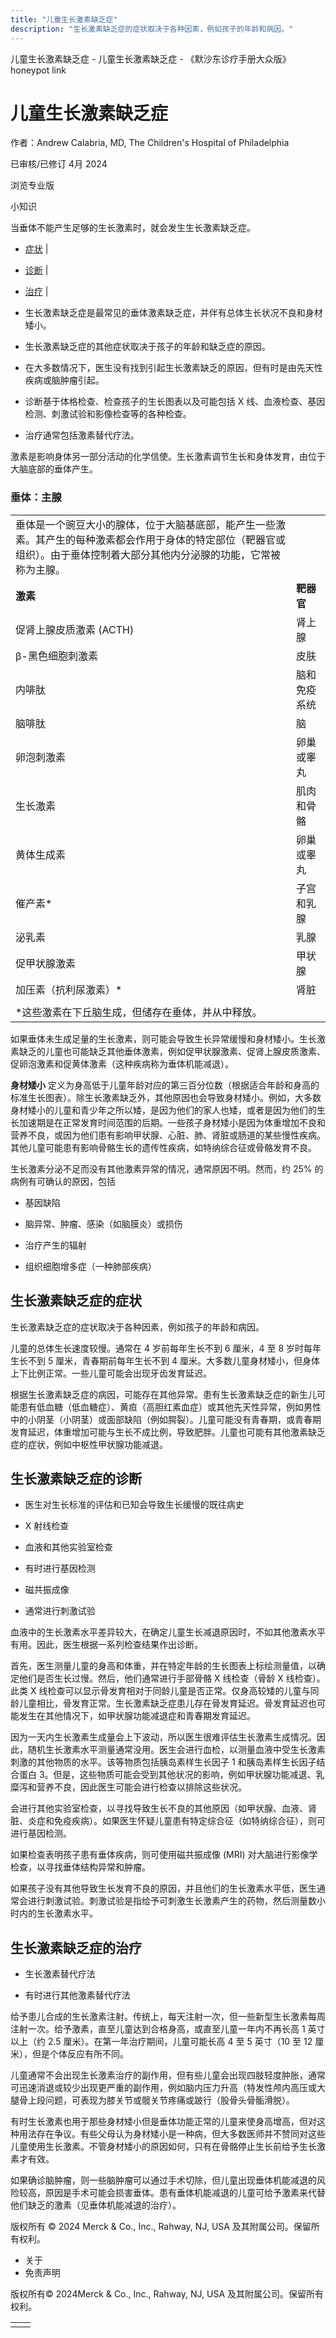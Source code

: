 ```yaml
---
title: "儿童生长激素缺乏症"
description: "生长激素缺乏症的症状取决于各种因素，例如孩子的年龄和病因。"
---
```


﻿儿童生长激素缺乏症 \- 儿童生长激素缺乏症 \- 《默沙东诊疗手册大众版》 honeypot link

# 儿童生长激素缺乏症

作者：Andrew Calabria, MD, The Children's Hospital of Philadelphia

已审核/已修订 4月 2024

浏览专业版

小知识

当垂体不能产生足够的生长激素时，就会发生生长激素缺乏症。

- [症状](#症状_v42289910_zh) \|
- [诊断](#诊断_v42289917_zh) \|
- [治疗](#治疗_v42289949_zh) \|

- 生长激素缺乏症是最常见的垂体激素缺乏症，并伴有总体生长状况不良和身材矮小。

- 生长激素缺乏症的其他症状取决于孩子的年龄和缺乏症的原因。

- 在大多数情况下，医生没有找到引起生长激素缺乏的原因，但有时是由先天性疾病或脑肿瘤引起。

- 诊断基于体格检查、检查孩子的生长图表以及可能包括 X 线、血液检查、基因检测、刺激试验和影像检查等的各种检查。

- 治疗通常包括激素替代疗法。


激素是影响身体另一部分活动的化学信使。生长激素调节生长和身体发育，由位于大脑底部的垂体产生。

### 垂体：主腺

|     |     |
| --- | --- |
| 垂体是一个豌豆大小的腺体，位于大脑基底部，能产生一些激素。其产生的每种激素都会作用于身体的特定部位（靶器官或组织）。由于垂体控制着大部分其他内分泌腺的功能，它常被称为主腺。 |
| **激素** | **靶器官** |
| 促肾上腺皮质激素 (ACTH) | 肾上腺 |
| β-黑色细胞刺激素 | 皮肤 |
| 内啡肽 | 脑和免疫系统 |
| 脑啡肽 | 脑 |
| 卵泡刺激素 | 卵巢或睾丸 |
| 生长激素 | 肌肉和骨骼 |
| 黄体生成素 | 卵巢或睾丸 |
| 催产素\* | 子宫和乳腺 |
| 泌乳素 | 乳腺 |
| 促甲状腺激素 | 甲状腺 |
| 加压素（抗利尿激素）\* | 肾脏 |
|  |
| \*这些激素在下丘脑生成，但储存在垂体，并从中释放。 |

如果垂体未生成足量的生长激素，则可能会导致生长异常缓慢和身材矮小。生长激素缺乏的儿童也可能缺乏其他垂体激素，例如促甲状腺激素、促肾上腺皮质激素、促卵泡激素和促黄体激素（这种疾病称为垂体机能减退）。

**身材矮小** 定义为身高低于儿童年龄对应的第三百分位数（根据适合年龄和身高的标准生长图表）。除生长激素缺乏外，其他原因也会导致身材矮小。例如，大多数身材矮小的儿童和青少年之所以矮，是因为他们的家人也矮，或者是因为他们的生长加速期是在正常发育时间范围的后期。一些孩子身材矮小是因为体重增加不良和营养不良，或因为他们患有影响甲状腺、心脏、肺、肾脏或肠道的某些慢性疾病。其他儿童可能患有影响骨骼生长的遗传性疾病，如特纳综合征或骨骼发育不良。

生长激素分泌不足而没有其他激素异常的情况，通常原因不明。然而，约 25% 的病例有可确认的原因，包括

- 基因缺陷

- 脑异常、肿瘤、感染（如脑膜炎）或损伤

- 治疗产生的辐射

- 组织细胞增多症（一种肺部疾病）


## 生长激素缺乏症的症状

生长激素缺乏症的症状取决于各种因素，例如孩子的年龄和病因。

儿童的总体生长速度较慢。通常在 4 岁前每年生长不到 6 厘米，4 至 8 岁时每年生长不到 5 厘米，青春期前每年生长不到 4 厘米。大多数儿童身材矮小，但身体上下比例正常。一些儿童可能会出现牙齿发育延迟。

根据生长激素缺乏症的病因，可能存在其他异常。患有生长激素缺乏症的新生儿可能患有低血糖（低血糖症）、黄疸（高胆红素血症）或其他先天性异常，例如男性中的小阴茎（小阴茎）或面部缺陷（例如腭裂）。儿童可能没有青春期，或青春期发育延迟，体重增加可能与生长不成比例，导致肥胖。儿童也可能有其他激素缺乏症的症状，例如中枢性甲状腺功能减退。

## 生长激素缺乏症的诊断

- 医生对生长标准的评估和已知会导致生长缓慢的既往病史

- X 射线检查

- 血液和其他实验室检查

- 有时进行基因检测

- 磁共振成像

- 通常进行刺激试验


血液中的生长激素水平差异较大，在确定儿童生长减退原因时，不如其他激素水平有用。因此，医生根据一系列检查结果作出诊断。

首先，医生测量儿童的身高和体重，并在特定年龄的生长图表上标绘测量值，以确定他们是否生长过慢。然后，他们通常进行手部骨骼 X 线检查（骨龄 X 线检查）。此类 X 线检查可以显示骨发育相对于同龄儿童是否正常。仅身高较矮的儿童与同龄儿童相比，骨发育正常。生长激素缺乏症患儿存在骨发育延迟。骨发育延迟也可能发生在其他情况下，如甲状腺功能减退症和青春期发育延迟。

因为一天内生长激素生成量会上下波动，所以医生很难评估生长激素生成情况。因此，随机生长激素水平测量通常没用。医生会进行血检，以测量血液中受生长激素刺激的其他物质的水平。该等物质包括胰岛素样生长因子 1 和胰岛素样生长因子结合蛋白 3。但是，这些物质可能会受到其他状况的影响，例如甲状腺功能减退、乳糜泻和营养不良，因此医生可能会进行检查以排除这些状况。

会进行其他实验室检查，以寻找导致生长不良的其他原因（如甲状腺、血液、肾脏、炎症和免疫疾病）。如果医生怀疑儿童患有特定综合征（如特纳综合征），则可进行基因检测。

如果检查表明孩子患有垂体疾病，则可使用磁共振成像 (MRI) 对大脑进行影像学检查，以寻找垂体结构异常和肿瘤。

如果孩子没有其他导致生长发育不良的原因，并且他们的生长激素水平低，医生通常会进行刺激试验。刺激试验是指给予可刺激生长激素产生的药物，然后测量数小时内的生长激素水平。

## 生长激素缺乏症的治疗

- 生长激素替代疗法

- 有时进行其他激素替代疗法


给予患儿合成的生长激素注射。传统上，每天注射一次，但一些新型生长激素每周注射一次。给予激素，直至儿童达到合格身高，或直至儿童一年内不再长高 1 英寸以上（约 2.5 厘米）。在第一年治疗期间，儿童可能长高 4 至 5 英寸（10 至 12 厘米），但是个体反应有所不同。

儿童通常不会出现生长激素治疗的副作用，但有些儿童会出现四肢轻度肿胀，通常可迅速消退或较少出现更严重的副作用，例如脑内压力升高（特发性颅内高压或大腿骨上段问题，可表现为膝关节或髋关节疼痛或跛行（股骨头骨骺滑脱）。

有时生长激素也用于那些身材矮小但是垂体功能正常的儿童来使身高增高，但对这种用法存在争议。有些父母认为身材矮小是一种病，但大多数医师并不赞同对这些儿童使用生长激素。不管身材矮小的原因如何，只有在骨骼停止生长前给予生长激素才有效。

如果确诊脑肿瘤，则一些脑肿瘤可以通过手术切除，但儿童出现垂体机能减退的风险较高，原因是手术可能会损害垂体。患有垂体机能减退的儿童可给予激素来代替他们缺乏的激素（见垂体机能减退的治疗）。



版权所有 © 2024
Merck & Co., Inc., Rahway, NJ, USA 及其附属公司。保留所有权利。

- 关于
- 免责声明

版权所有© 2024Merck & Co., Inc., Rahway, NJ, USA 及其附属公司。保留所有权利。

|     |     |
| --- | --- |
|  |  |